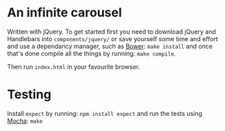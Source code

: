 # An infinite carousel

Written with jQuery. To get started first you need to download jQuery and Handlebars into `components/jquery/` or save yourself some time and effort and use a dependancy manager, such as [Bower](http://twitter.github.com/bower): `make install` and once that's done compile all the things by running: `make compile`.

Then run `index.html` in your favourite browser.

# Testing

Install `expect` by running: `npm install expect` and run the tests using [Mocha](http://visionmedia.github.com/mocha/): `make`